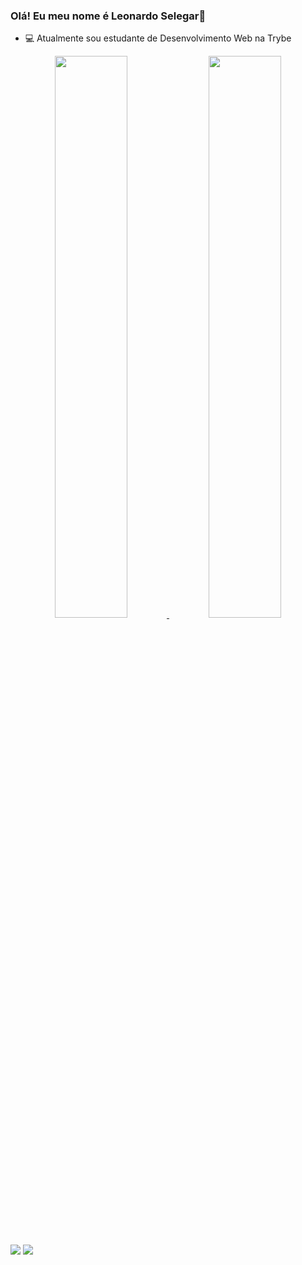 ### Olá! Eu meu nome é Leonardo Selegar👋

 - 💻 Atualmente sou estudante de Desenvolvimento Web na Trybe

 
<div align="center">
  <a href="https://github.com/leonardo111321">
  <img width="48%" src="https://github-readme-stats.vercel.app/api?username=Leonardo-Selegar&show_icons=true&theme=radical&include_all_commits=true&count_private=true"/>
  <img width="48%" src="https://github-readme-stats.vercel.app/api/top-langs/?username=Leonardo-Selegar&layout=compact&langs_count=7&theme=radical"/>
</div>
  
  ##
 
<div> 
  <a href="https://www.linkedin.com/in/leonardo-selegar" target="_blank"><img src="https://img.shields.io/badge/-LinkedIn-%230077B5?style=for-the-badge&logo=linkedin&logoColor=white" target="_blank"></a> 
 <a href="mailto:leonardo11132@gmail.com" target="_blank"><img src="https://img.shields.io/badge/Gmail-D14836?style=for-the-badge&logo=gmail&logoColor=white" target="_blank"></a>
</div>
